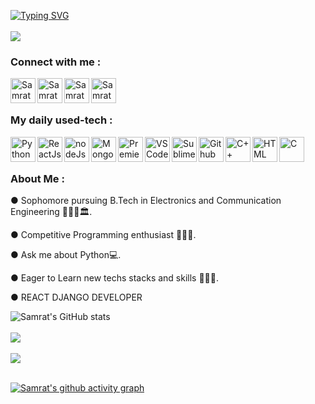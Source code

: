 [![Typing SVG](https://readme-typing-svg.herokuapp.com?font=Georgia&color=%230DDF88&multiline=true&height=75&lines=Hey+there!;Welcome+to+my+profile!;+I'm+Samrat,+A+CP+enthusiast+from+JGEC%2C+India)](https://git.io/typing-svg)
<br><br>
![](https://komarev.com/ghpvc/?username=Samrat-14&color=0DDF88)
<br>
<!-- [![wakatime](https://wakatime.com/badge/user/a3b47685-64e4-451c-9f82-029ff94c4c72.svg)](https://wakatime.com/@a3b47685-64e4-451c-9f82-029ff94c4c72) -->
<h3 align="left">Connect with me :</h3>
<a href="https://www.linkedin.com/in/samrat-sadhu-744874202">
  <img align="left" alt="Samrat Sadhu - LinkedIn" width="40px" src="https://upload.wikimedia.org/wikipedia/commons/thumb/e/e9/Linkedin_icon.svg/256px-Linkedin_icon.svg.png"/>
</a>
<a href="mailto:ss2414@ece.jgec.ac.in">
  <img align="left" alt="Samrat Sadhu - Google Mail" width="40px" src="https://api.iconify.design/logos:google-gmail.svg"/>
</a>
<a href="https://www.facebook.com/samrat.sadhu.50/">
  <img align="left" alt="Samrat Sadhu - Facebook" width="40px" src="https://www.vectorlogo.zone/logos/facebook/facebook-official.svg"/>
</a>
<a href="https://www.instagram.com/s_a_m_r_a_t_007">
  <img align="left" alt="Samrat Sadhu - Instagram" width="40px" src="https://www.vectorlogo.zone/logos/instagram/instagram-icon.svg"/>
</a>


<br><br>

### My daily used-tech :
<a href="https://www.python.org/" target="_blank"><img align="left" alt="Python" width="40px" src="https://cdn.worldvectorlogo.com/logos/python-5.svg"/></a>
<a href="https://reactjs.org/"><img align="left" alt="ReactJs" width="40px" src="https://api.iconify.design/logos:react.svg"/></a>
<a href="https://nodejs.org/en/"><img align="left" alt="nodeJs" width="40px" src="https://www.freepnglogos.com/uploads/javascript-png/javascript-nodejs-logo-27.png"/></a>
<a href="https://www.mongodb.com/"><img align="left" alt="MongoDB" width="40px" src="https://img.icons8.com/color/240/000000/mongodb.png"/></a>
<a href="https://www.adobe.com/in/products/premiere.html?sdid=STLMM87Z&mv=search&ef_id=CjwKCAjwoP6LBhBlEiwAvCcthCGEOHA_wzR_SZfTOc2tAZjHjlXPKiE5q00sJ7qVHr9csIHsXA_8MBoCKI8QAvD_BwE:G:s&s_kwcid=AL!3085!3!473191824156!e!!g!!premiere%20pro!221167988!17525565668&gclid=CjwKCAjwoP6LBhBlEiwAvCcthCGEOHA_wzR_SZfTOc2tAZjHjlXPKiE5q00sJ7qVHr9csIHsXA_8MBoCKI8QAvD_BwE"><img align="left" alt="Premiere" width="40px" src="https://img.icons8.com/color/48/000000/adobe-premiere-pro--v2.png"/></a>
<a href="https://code.visualstudio.com/"><img align="left" alt="VSCode" width="40px" src="https://www.vectorlogo.zone/logos/visualstudio_code/visualstudio_code-icon.svg"/></a>
<a href="https://www.sublimetext.com/"><img align="left" alt="Sublime" width="40px" src="https://api.iconify.design/logos:sublimetext-icon.svg"/></a>
<a href="https://github.com/"><img align="left" alt="Github" width="40px" src="https://api.iconify.design/logos:github-octocat.svg"/></a>
<a href="https://isocpp.org/"><img align="left" alt="C++" width="40px" src="https://seeklogo.com/images/C/c-logo-43CE78FF9C-seeklogo.com.png"/></a>
<a href="https://www.w3schools.com/html/"><img align="left" alt="HTML" width="40px" src="https://seeklogo.com/images/H/html5-without-wordmark-color-logo-14D252D878-seeklogo.com.png"/></a>
<a href="https://www.tutorialspoint.com/cprogramming/index.htm"><img align="left" alt="C" width="40px" src="https://seeklogo.com/images/C/c-programming-language-logo-9B32D017B1-seeklogo.com.png"/></a>

 
<br><br>

### About Me :


● Sophomore pursuing B.Tech in Electronics and Communication Engineering 👨🏻‍🎓🏛.

● Competitive Programming enthusiast 👨🏽‍💻.

● Ask me about Python💻.

● Eager to Learn new techs stacks and skills 🕵🏻‍♂️.

● REACT DJANGO DEVELOPER

![Samrat's GitHub stats](https://github-readme-stats.vercel.app/api?username=Samrat-14&show_icons=true&theme=tokyonight)
<br><br>
<img src ="https://github-readme-streak-stats.herokuapp.com?user=Samrat-14&theme=tokyonight&hide_border=false&background=FFFFFF00">
<br><br>
<a href="https://github-readme-stats.vercel.app/api/top-langs/?username=Samrat-14&langs_count=10&theme=tokyonight&layout=compact">
  <img align="mid" src="https://github-readme-stats.vercel.app/api/top-langs/?username=Samrat-14&langs_count=10&theme=tokyonight&layout=compact" />
</a>
<br><br>
<!-- [![Samrat's github activity graph](https://activity-graph.herokuapp.com/graph?username=Samrat-14&theme=gotham&line=0ddf88&point=7bedbe&area=true)](https://github.com/ashutosh00710/github-readme-activity-graph) -->
<a href="https://github.com/ashutosh00710/github-readme-activity-graph">
  <img align="mid" alt="Samrat's github activity graph" src="https://activity-graph.herokuapp.com/graph?username=Samrat-14&theme=gotham&line=0ddf88&point=7bedbe&area=true" />
</a>
